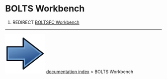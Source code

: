 # BOLTS Workbench
1.  REDIRECT [BOLTSFC Workbench](BOLTSFC_Workbench.md)



---
![](images/Button_right.svg) [documentation index](../README.md) > BOLTS Workbench
